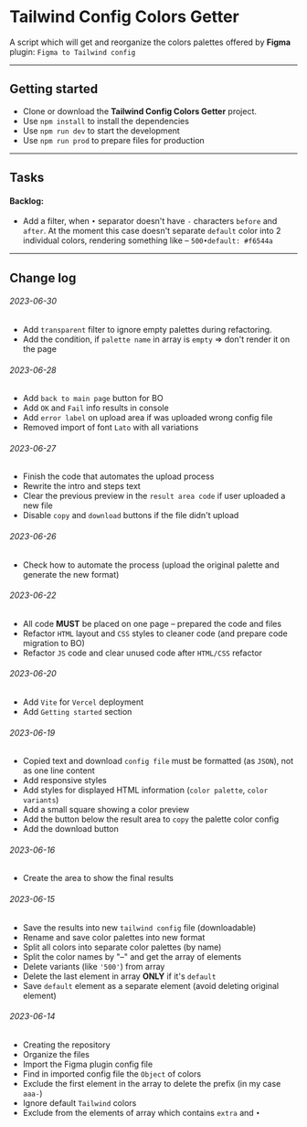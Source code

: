 # Tailwind Config Colors Getter

A script which will get and reorganize the colors palettes offered by **Figma** plugin: `Figma to Tailwind config`

---

## Getting started

- Clone or download the **Tailwind Config Colors Getter** project.
- Use `npm install` to install the dependencies
- Use `npm run dev` to start the development
- Use `npm run prod` to prepare files for production

---

## Tasks


[//]: # (#### In Progress:)



#### Backlog:

- Add a filter, when `•` separator doesn't have `-` characters `before` and `after`. At the moment this case doesn't separate `default` color into 2 individual colors, rendering something like – `500•default: #f6544a`

---

## Change log

###### 2023-06-30

- Add `transparent` filter to ignore empty palettes during refactoring.
- Add the condition, if `palette name` in array is `empty` => don't render it on the page

###### 2023-06-28

- Add `back to main page` button for BO
- Add `OK` and `Fail` info results in console
- Add `error label` on upload area if was uploaded wrong config file
- Removed import of font `Lato` with all variations

###### 2023-06-27

- Finish the code that automates the upload process
- Rewrite the intro and steps text
- Clear the previous preview in the `result area code` if user uploaded a new file
- Disable `copy` and `download` buttons if the file didn't upload

###### 2023-06-26

- Check how to automate the process (upload the original palette and generate the new format)

###### 2023-06-22

- All code **MUST** be placed on one page – prepared the code and files
- Refactor `HTML` layout and `CSS` styles to cleaner code (and prepare code migration to BO)
- Refactor `JS` code and clear unused code after `HTML/CSS` refactor

###### 2023-06-20

- Add `Vite` for `Vercel` deployment
- Add `Getting started` section

###### 2023-06-19

- Copied text and download `config file` must be formatted (as `JSON`), not as one line content
- Add responsive styles
- Add styles for displayed HTML information (`color palette`, `color variants`)
- Add a small square showing a color preview
- Add the button below the result area to `copy` the palette color config
- Add the download button

###### 2023-06-16

- Create the area to show the final results

###### 2023-06-15

- Save the results into new `tailwind config` file (downloadable)
- Rename and save color palettes into new format
- Split all colors into separate color palettes (by name)
- Split the color names by "–" and get the array of elements
- Delete variants (like `'500'`) from array
- Delete the last element in array **ONLY** if it's `default`
- Save `default` element as a separate element (avoid deleting original element)

###### 2023-06-14

- Creating the repository
- Organize the files
- Import the Figma plugin config file
- Find in imported config file the `Object` of colors
- Exclude the first element in the array to delete the prefix (in my case `aaa-`)
- Ignore default `Tailwind` colors
- Exclude from the elements of array which contains `extra` and `•`
